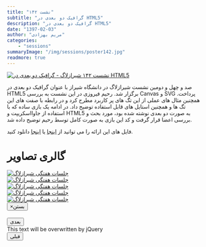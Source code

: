 ```yaml
---
title: "نشست ۱۴۲"
subtitle: "گرافیک دو بعدی در HTML5"
description: "گرافیک دو بعدی در HTML5"
date: "1397-02-03"
author: "مریم بهزادی"
categories:
    - "sessions"
summaryImage: "/img/sessions/poster142.jpg"
readmore: true
---
```

[![نشست ۱۴۲ شیرازلاگ - گرافیک دو بعدی در HTML5](/img/sessions/poster142.jpg)](/img/sessions/poster142.jpg)

صد و چهل و دومین نشست شیرازلاگ در دانشگاه شیراز با عنوان گرافیک دو بعدی در HTML5 برگزار شد. رحیم فیروزی در این نشست به بررسی Canvas و SVG پرداخت. همچنین مثال های عملی از این تگ های پر کاربرد مطرح کرد و در رابطه با صفت های این تگ ها و همچنین استایل های قابل استفاده توضیح داد. در ادامه یک بازی ساده که با استفاده از جاوااسکریپت و HTML5 به صورت دو بعدی نوشته شده بود، مورد بحث و بررسی اعضا قرار گرفت و کد این بازی به صورت کامل توسط رحیم توضیح داده شد.


فایل های این ارائه را می توانید از 
[اینجا](https://gitlab.com/shirazlug/resources/tree/master/presentations/session_142) 
یا
[اینجا](https://www.slideshare.net/ShirazLUG/html-5-97133320) 
دانلود کنید.


<div class="row">
    <div class="col-lg-12">
        <h1 class="page-header">گالری تصاویر</h1>    
        <div class="col-lg-4 col-md-4 col-xs-6 thumb">
            <a class="thumbnail" href="#" data-image-id="" data-toggle="modal" data-title="نشست هفتگی شیرازلاگ با حضور جمعی از دوستان" data-caption="" data-image="/img/photo_2018-04-23_20-24-12.jpg" data-target="#image-gallery">
                <img class="img-responsive" src="/img/photo_2018-04-23_20-24-12.jpg" alt="جلسات هفتگی شیرازلاگ">
            </a>
        </div>
        <div class="col-lg-4 col-md-4 col-xs-6 thumb">
            <a class="thumbnail" href="#" data-image-id="" data-toggle="modal" data-title="نشست هفتگی شیرازلاگ با حضور جمعی از دوستان" data-caption="" data-image="/img/photo_2018-04-23_20-24-18.jpg" data-target="#image-gallery">
                <img class="img-responsive" src="/img/photo_2018-04-23_20-24-18.jpg" alt="جلسات هفتگی شیرازلاگ">
            </a>
        </div>
        <div class="col-lg-4 col-md-4 col-xs-6 thumb">
            <a class="thumbnail" href="#" data-image-id="" data-toggle="modal" data-title="نشست هفتگی شیرازلاگ با حضور جمعی از دوستان" data-caption="" data-image="/img/photo_2018-05-30_11-27-06.jpg" data-target="#image-gallery">
                <img class="img-responsive" src="/img/photo_2018-05-30_11-27-06.jpg" alt="جلسات هفتگی شیرازلاگ">
            </a>
        </div>
        <div class="col-lg-4 col-md-4 col-xs-6 thumb">
            <a class="thumbnail" href="#" data-image-id="" data-toggle="modal" data-title="نشست هفتگی شیرازلاگ با حضور جمعی از دوستان" data-caption="" data-image="/img/photo_2018-05-30_11-27-10.jpg" data-target="#image-gallery">
                <img class="img-responsive" src="/img/photo_2018-05-30_11-27-10.jpg" alt="جلسات هفتگی شیرازلاگ">
            </a>
        </div>
        <div class="col-lg-4 col-md-4 col-xs-6 thumb">
            <a class="thumbnail" href="#" data-image-id="" data-toggle="modal" data-title="نشست هفتگی شیرازلاگ با حضور جمعی از دوستان" data-caption="" data-image="/img/photo_2018-04-23_20-24-17.jpg" data-target="#image-gallery">
                <img class="img-responsive" src="/img/photo_2018-04-23_20-24-17.jpg" alt="جلسات هفتگی شیرازلاگ">
            </a>
        </div>        
</div>


<div class="modal fade" id="image-gallery" tabindex="-1" role="dialog" aria-labelledby="myModalLabel" aria-hidden="true">
    <div class="modal-dialog">
        <div class="modal-content">
            <div class="modal-header">
                <button type="button" class="close" data-dismiss="modal"><span aria-hidden="true">×</span><span class="sr-only">بستن</span></button>
                <h4 class="modal-title" id="image-gallery-title"></h4>
            </div>
            <div class="modal-body">
                <img id="image-gallery-image" class="img-responsive" src="">
            </div>
            <div class="modal-footer">
                <div class="col-md-2">
                    <button type="button" class="btn btn-primary" id="show-previous-image">بعدی</button>
                </div>
                <div class="col-md-8 text-justify" id="image-gallery-caption">
                    This text will be overwritten by jQuery
                </div>
                <div class="col-md-2">
                    <button type="button" id="show-next-image" class="btn btn-default">قبلی</button>
                </div>
            </div>
        </div>
    </div>
</div>